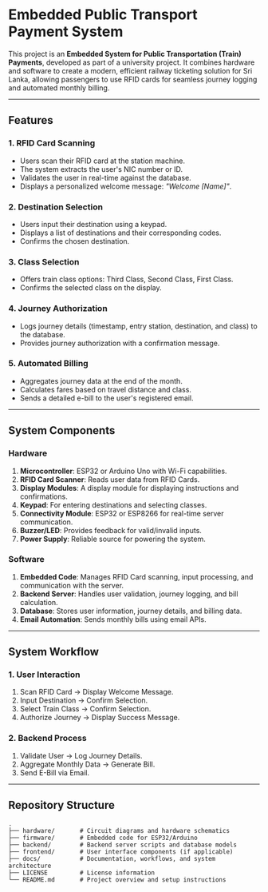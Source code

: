# **Embedded Public Transport Payment System**

This project is an **Embedded System for Public Transportation (Train) Payments**, developed as part of a university project. It combines hardware and software to create a modern, efficient railway ticketing solution for Sri Lanka, allowing passengers to use RFID cards for seamless journey logging and automated monthly billing.

---

## **Features**

### **1. RFID Card Scanning**
- Users scan their RFID card at the station machine.
- The system extracts the user's NIC number or ID.
- Validates the user in real-time against the database.
- Displays a personalized welcome message: *"Welcome [Name]"*.

### **2. Destination Selection**
- Users input their destination using a keypad.
- Displays a list of destinations and their corresponding codes.
- Confirms the chosen destination.

### **3. Class Selection**
- Offers train class options: Third Class, Second Class, First Class.
- Confirms the selected class on the display.

### **4. Journey Authorization**
- Logs journey details (timestamp, entry station, destination, and class) to the database.
- Provides journey authorization with a confirmation message.

### **5. Automated Billing**
- Aggregates journey data at the end of the month.
- Calculates fares based on travel distance and class.
- Sends a detailed e-bill to the user's registered email.

---

## **System Components**

### **Hardware**
1. **Microcontroller**: ESP32 or Arduino Uno with Wi-Fi capabilities.
2. **RFID Card Scanner**: Reads user data from RFID Cards.
3. **Display Modules**: A display module for displaying instructions and confirmations.
4. **Keypad**: For entering destinations and selecting classes.
5. **Connectivity Module**: ESP32 or ESP8266 for real-time server communication.
6. **Buzzer/LED**: Provides feedback for valid/invalid inputs.
7. **Power Supply**: Reliable source for powering the system.

### **Software**
1. **Embedded Code**: Manages RFID Card scanning, input processing, and communication with the server.
2. **Backend Server**: Handles user validation, journey logging, and bill calculation.
3. **Database**: Stores user information, journey details, and billing data.
4. **Email Automation**: Sends monthly bills using email APIs.
---

## **System Workflow**

### **1. User Interaction**
1. Scan RFID Card → Display Welcome Message.
2. Input Destination → Confirm Selection.
3. Select Train Class → Confirm Selection.
4. Authorize Journey → Display Success Message.

### **2. Backend Process**
1. Validate User → Log Journey Details.
2. Aggregate Monthly Data → Generate Bill.
3. Send E-Bill via Email.

---

## **Repository Structure**

```plaintext
.
├── hardware/       # Circuit diagrams and hardware schematics
├── firmware/       # Embedded code for ESP32/Arduino
├── backend/        # Backend server scripts and database models
├── frontend/       # User interface components (if applicable)
├── docs/           # Documentation, workflows, and system architecture
├── LICENSE         # License information
└── README.md       # Project overview and setup instructions

